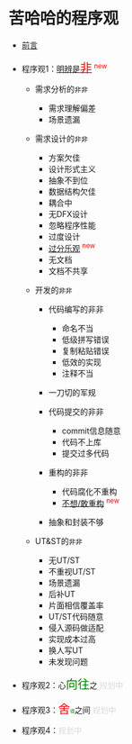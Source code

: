 # 苦哈哈的程序观

- [前言](README.md)

- 程序观1：[明辨是<span style="font-size:150%; color:red;">非</span>](something.wrong()/README.md)  <sup style="color:red;">new</sup>

  - 需求分析的`非非`
    - 需求理解偏差
    - 场景遗漏


  - 需求设计的`非非`
    - 方案欠佳
    - 设计形式主义
    - 抽象不到位
    - 数据结构欠佳
    - 耦合中
    - 无DFX设计
    - 忽略程序性能
    - 过度设计
    - [过分乐观](something.wrong()/2.design/过分乐观.md)  <sup style="color:red;">new</sup>
    - 无文档
    - 文档不共享

  - 开发的`非非`
    - 代码编写的非非
      - 命名不当
      - 低级拼写错误
      - 复制粘贴错误
      - 低效的实现
      - 注释不当
    - 一刀切的军规
    - 代码提交的非非
      - commit信息随意
      - 代码不上库
      - 提交过多代码
    - 重构的非非
      - 代码腐化不重构
      - [不想/敢重构](something.wrong()/3.develop/重构.不想-不敢重构.md)  <sup style="color:red;">new</sup>

    - 抽象和封装不够

  - UT&ST的`非非`
    - 无UT/ST
    - 不重视UT/ST
    - 场景遗漏
    - 后补UT
    - 片面相信覆盖率
    - UT/ST代码随意
    - 侵入源码做适配
    - 实现成本过高
    - 换人写UT
    - 未发现问题

- 程序观2：心<span style="font-size:150%; color:green;">向往</span>之 <span style="color:#DADADA;">规划中</span>

- 程序观3：<span style="font-size:150%; color:red;">舍</span><span style="font-size:60%; color:green;">得</span>之间 <span style="color:#DADADA;">规划中</span>

- 程序观4：<span style="color:#DADADA;">规划中</span>
